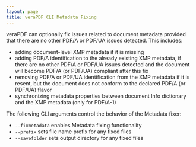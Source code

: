```yaml
---
layout: page
title: veraPDF CLI Metadata Fixing
---
```


veraPDF can optionally fix issues related to document metadata provided that there are no other PDF/A or PDF/UA issues detected. This includes:
- adding document-level XMP metadata if it is missing
- adding PDF/A identification to the already existing XMP metadata, if there are no other PDF/A or PDF/UA issues detected and the document will become PDF/A (or PDF/UA) compliant after this fix
- removing PDF/A or PDF/UA identification from the XMP metadata if it is resent, but the document does not conform to the declared PDF/A (or PDF/UA) flavor
- synchronizing metadata properties between document Info dictionary and the XMP metadata (only for PDF/A-1)

The following CLI arguments control the behavior of the Metadata fixer:
- `--fixmetadata` enables Metadata fixing functionality
- `--prefix` sets file name prefix for any fixed files
- `--savefolder` sets output directory for any fixed files
